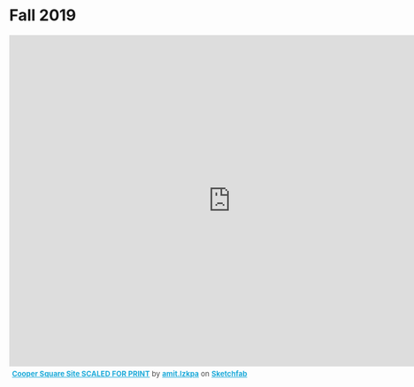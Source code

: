 # Fall 2019

<div class="sketchfab-embed-wrapper">
    <iframe title="A 3D model" width="800" height="600" src="https://sketchfab.com/models/2606444cdea144799edd4b17915a3306/embed?autospin=0.2&amp;autostart=1" frameborder="0" allow="autoplay; fullscreen; vr" mozallowfullscreen="true" webkitallowfullscreen="true"></iframe>

<p style="font-size: 13px; font-weight: normal; margin: 5px; color: #4A4A4A;">
    <a href="https://sketchfab.com/3d-models/cooper-square-site-scaled-for-print-2606444cdea144799edd4b17915a3306?utm_medium=embed&utm_source=website&utm_campaign=share-popup" target="_blank" style="font-weight: bold; color: #1CAAD9;">Cooper Square Site SCALED FOR PRINT</a>
    by <a href="https://sketchfab.com/amit.lzkpa?utm_medium=embed&utm_source=website&utm_campaign=share-popup" target="_blank" style="font-weight: bold; color: #1CAAD9;">amit.lzkpa</a>
    on <a href="https://sketchfab.com?utm_medium=embed&utm_source=website&utm_campaign=share-popup" target="_blank" style="font-weight: bold; color: #1CAAD9;">Sketchfab</a>
</p>
</div>